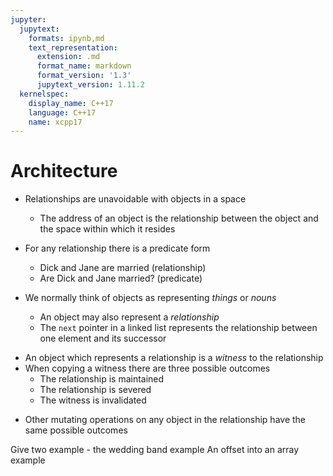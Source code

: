 ```yaml
---
jupyter:
  jupytext:
    formats: ipynb,md
    text_representation:
      extension: .md
      format_name: markdown
      format_version: '1.3'
      jupytext_version: 1.11.2
  kernelspec:
    display_name: C++17
    language: C++17
    name: xcpp17
---
```


<!-- #region slideshow={"slide_type": "slide"} -->
# Architecture

- Relationships are unavoidable with objects in a space
    - The address of an object is the relationship between the object and the space within which it resides
    
- For any relationship there is a predicate form
    - Dick and Jane are married (relationship)
    - Are Dick and Jane married? (predicate)

- We normally think of objects as representing _things_ or _nouns_
    - An object may also represent a _relationship_
    - The `next` pointer in a linked list represents the relationship between one element and its successor
<!-- #endregion -->

<!-- #region slideshow={"slide_type": "slide"} -->
- An object which represents a relationship is a _witness_ to the relationship
- When copying a witness there are three possible outcomes
    - The relationship is maintained
    - The relationship is severed
    - The witness is invalidated 
<!-- #endregion -->

<!-- #region slideshow={"slide_type": "fragment"} -->
- Other mutating operations on any object in the relationship have the same possible outcomes
<!-- #endregion -->

<!-- #region slideshow={"slide_type": "notes"} -->
Give two example - the wedding band example
An offset into an array example
<!-- #endregion -->
